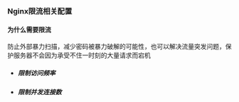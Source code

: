 ### Nginx限流相关配置

#### 为什么需要限流

​	防止外部暴力扫描，减少密码被暴力破解的可能性，也可以解决流量突发问题，保护服务器不会因为承受不住一时刻的大量请求而宕机

- ##### 限制访问频率

- ##### 限制并发连接数